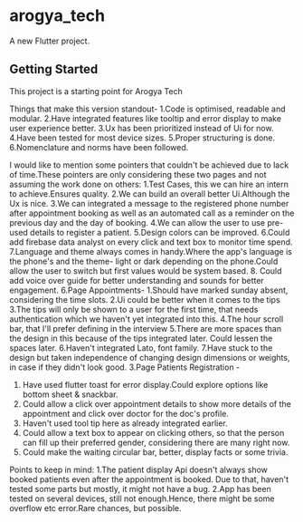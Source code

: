# arogya_tech

A new Flutter project.

## Getting Started

This project is a starting point for Arogya Tech


Things that make this version standout-
1.Code is optimised, readable and modular.
2.Have integrated features like tooltip and error display to make user experience better.
3.Ux has been prioritized instead of Ui for now.
4.Have been tested for most device sizes.
5.Proper structuring is done.
6.Nomenclature and norms have been followed.



I would like to mention some pointers that couldn't be achieved due to lack of time.These pointers are only
considering these two pages and not assuming the work done on others:
1.Test Cases, this we can hire an intern to achieve.Ensures quality.
2.We can build an overall better Ui.Although the Ux is nice.
3.We can integrated a message to the registered phone number after appointment booking as
  well as an automated call as a reminder on the previous day and the day of booking.
4.We can allow the user to use pre-used details to register a patient.
5.Design colors can be improved.
6.Could add firebase data analyst on every click and text box to monitor time spend.
7.Language and theme always comes in handy.Where the app's language is the phone's
  and the theme- light or dark depending on the phone.Could allow the user to switch but 
  first values would be system based.
8. Could add voice over guide for better understanding and sounds for better engagement. 
6.Page Appointments-
  1.Should have marked sunday absent, considering the time slots.
  2.Ui could be better when it comes to the tips
  3.The tips will only be shown to a user for the first time, that needs authentication
    which we haven't yet integrated into this.
  4.The hour scroll bar, that I'll prefer defining in the interview
  5.There are more spaces than the design in this because of the tips integrated later.
    Could lessen the spaces later.
  6.Haven't integrated Lato, font family.
  7.Have stuck to the design but taken independence of changing design dimensions or 
    weights, in case if they didn't look good.
 3.Page Patients Registration -
 1. Have used flutter toast for error display.Could explore options like bottom sheet & snackbar.
 2. Could allow a click over appointment details to show more details of the appointment
    and click over doctor for the doc's profile.
 3. Haven't used tool tip here as already integrated earlier.
 4. Could allow a text box to appear on clicking others, so that the person can fill
    up their preferred gender, considering there are many right now.
 5. Could make the waiting circular bar, better, display facts or some trivia.


Points to keep in mind:
1.The patient display Api doesn't always show booked patients even after the appointment is booked.
  Due to that, haven't tested some parts but mostly, it might not have a bug.
2.App has been tested on several devices, still not enough.Hence, there might be some
  overflow etc error.Rare chances, but possible.